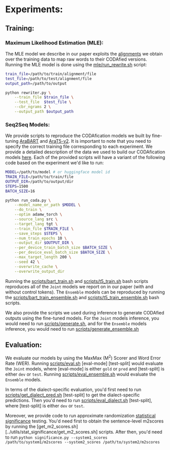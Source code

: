 # Experiments:



## Training:

### Maximum Likelihood Estimation (MLE):
The MLE model we describe in our paper exploits the [alignments](../data/alignment) we obtain over the training data to map raw words to their CODAfied versions. Running the MLE model is done using the [mle/run_rewrite.sh](mle/run_rewrite.sh) script:

```bash
train_file=/path/to/train/alignment/file
test_file=/path/to/test/alignment/file
output_path=/path/to/output

python rewriter.py \
    --train_file $train_file \
    --test_file  $test_file \
    --cbr_ngrams 2 \
    --output_path $output_path

```

### Seq2Seq Models:
We provide scripts to reproduce the CODAfication models we built by fine-tuning [AraBART](https://huggingface.co/moussaKam/AraBART) and [AraT5-v2](https://huggingface.co/UBC-NLP/AraT5v2-base-1024). It is important to note that you need to specify the correct training file corresponding to each experiment. We provide a detailed description of the data we used to build our CODAfication models [here](../data). Each of the provided scripts will have a variant of the following code based on the experiment we'd like to run:

```bash
MODEL=/path/to/model # or huggingface model id
TRAIN_FILE=/path/to/train/file
OUTPUT_DIR=/path/to/output/dir
STEPS=1500
BATCH_SIZE=16

python run_coda.py \
    --model_name_or_path $MODEL \
    --do_train \
    --optim adamw_torch \
    --source_lang src \
    --target_lang tgt \
    --train_file $TRAIN_FILE \
    --save_steps $STEPS \
    --num_train_epochs 10 \
    --output_dir $OUTPUT_DIR \
    --per_device_train_batch_size $BATCH_SIZE \
    --per_device_eval_batch_size $BATCH_SIZE \
    --max_target_length 200 \
    --seed 42 \
    --overwrite_cache \
    --overwrite_output_dir
```

Running the [scripts/bart_train.sh](scripts/bart_train.sh) and [scripts/t5_train.sh](scripts/t5_train.sh) bash scripts reproduces all of the `Joint` models we report on in our paper (with and without control tokens). The `Ensemble` models can be reproduced by running the [scripts/bart_train_ensemble.sh](scripts/bart_train_ensemble.sh) and [scripts/t5_train_ensemble.sh](scripts/t5_train_ensemble.sh) bash scripts.

We also provide the scripts we used during inference to generate CODAfied outputs using the fine-tuned models. For the `Joint` models inference, you would need to run [scripts/generate.sh](scripts/generate.sh), and for the `Ensemble` models inference, you would need to run [scripts/generate_ensemble.sh](scripts/generate_ensemble.sh)


## Evaluation:

We evaluate our models by using the MaxMax (M<sup>2</sup>) Scorer and Word Error Rate (WER). Running [scripts/eval.sh](scripts/eval.sh) [eval-mode] [test-split] would evaluate the `Joint` models, where [eval-mode] is either `gold` or `pred` and [test-split] is either `dev` or `test`. Running [scripts/eval_ensemble.sh](scripts/eval_ensemble.sh) would evaluate the `Ensemble` models.

In terms of the dialect-specific evaluation, you'd first need to run [scripts/get_dialect_pred.sh](scripts/get_dialect_pred.sh) [test-split] to get the dialect-specific predictions. Then you'd need to run [scripts/eval_dialect.sh](scripts/eval_dialect.sh) [test-split], where [test-split] is either `dev` or `test`.

Moreover, we provide code to run approximate randomization [statistical significance](../utils/stat_significance) testing. You'd need first to obtain the sentence-level m2scores by running the [get_m2_scores.sh][../utils/stat_significance/get_m2_scores.sh] scripts. After then, you'd need to run `python significance.py --system1_scores /path/to/system1/m2scores --system2_scores /path/to/system2/m2scores`

    
